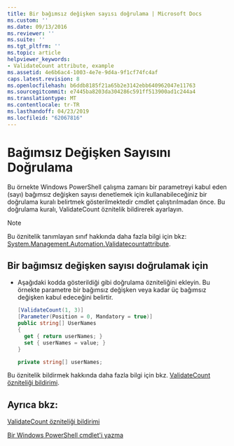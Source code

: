 ```yaml
---
title: Bir bağımsız değişken sayısı doğrulama | Microsoft Docs
ms.custom: ''
ms.date: 09/13/2016
ms.reviewer: ''
ms.suite: ''
ms.tgt_pltfrm: ''
ms.topic: article
helpviewer_keywords:
- ValidateCount attribute, example
ms.assetid: 4e6b6ac4-1003-4e7e-9d4a-9f1cf74fc4af
caps.latest.revision: 8
ms.openlocfilehash: b6ddb8185f21a65b2e3142ebb640962047e11763
ms.sourcegitcommit: e7445ba8203da304286c591ff513900ad1c244a4
ms.translationtype: MT
ms.contentlocale: tr-TR
ms.lasthandoff: 04/23/2019
ms.locfileid: "62067816"
---
```

# <a name="how-to-validate-an-argument-count"></a>Bağımsız Değişken Sayısını Doğrulama

Bu örnekte Windows PowerShell çalışma zamanı bir parametreyi kabul eden (sayı) bağımsız değişken sayısı denetlemek için kullanabileceğiniz bir doğrulama kuralı belirtmek gösterilmektedir cmdlet çalıştırılmadan önce. Bu doğrulama kuralı, ValidateCount öznitelik bildirerek ayarlayın.

> [!NOTE]
> Bu öznitelik tanımlayan sınıf hakkında daha fazla bilgi için bkz: [System.Management.Automation.Validatecountattribute](/dotnet/api/System.Management.Automation.ValidateCountAttribute).

## <a name="to-validate-an-argument-count"></a>Bir bağımsız değişken sayısı doğrulamak için

- Aşağıdaki kodda gösterildiği gibi doğrulama özniteliğini ekleyin. Bu örnekte parametre bir bağımsız değişken veya kadar üç bağımsız değişken kabul edeceğini belirtir.

    ```csharp
    [ValidateCount(1, 3)]
    [Parameter(Position = 0, Mandatory = true)]
    public string[] UserNames
    {
      get { return userNames; }
      set { userNames = value; }
    }

    private string[] userNames;
    ```

Bu öznitelik bildirmek hakkında daha fazla bilgi için bkz. [ValidateCount özniteliği bildirimi](./validatecount-attribute-declaration.md).

## <a name="see-also"></a>Ayrıca bkz:

[ValidateCount özniteliği bildirimi](./validatecount-attribute-declaration.md)

[Bir Windows PowerShell cmdlet'i yazma](./writing-a-windows-powershell-cmdlet.md)

